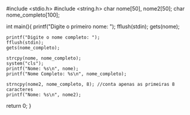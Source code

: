 #include <stdio.h>
#include <string.h>
char nome[50], nome2[50];
char nome_completo[100];

int main(){
	printf("Digite o primeiro nome: ");
	fflush(stdin);
	gets(nome);
	
	printf("Digite o nome completo: ");
	fflush(stdin);
	gets(nome_completo);
	
	strcpy(nome, nome_completo);
	system("cls");
	printf("Nome: %s\n", nome);
	printf("Nome Completo: %s\n", nome_completo);
	
	strncpy(nome2, nome_completo, 8); //conta apenas as primeiras 8 caracteres
	printf("Nome: %s\n", nome2);
	
return 0;
}
